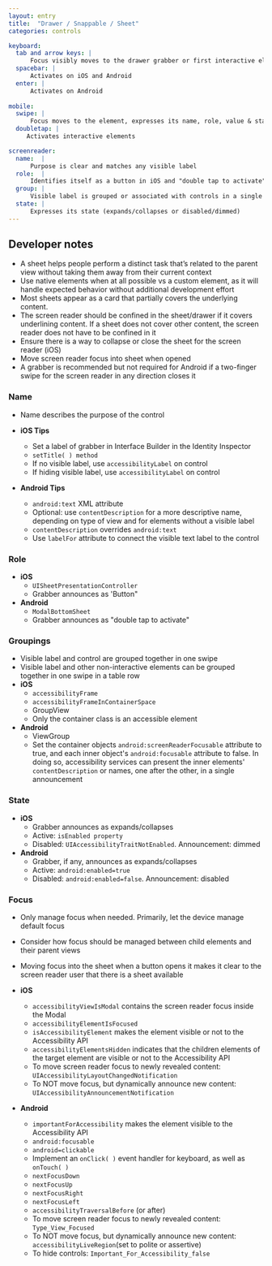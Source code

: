 ```yaml
---
layout: entry
title:  "Drawer / Snappable / Sheet"
categories: controls

keyboard:
  tab and arrow keys: |
      Focus visibly moves to the drawer grabber or first interactive element
  spacebar: |
      Activates on iOS and Android
  enter: |
      Activates on Android
        
mobile:
  swipe: |
      Focus moves to the element, expresses its name, role, value & state (if applicable)
  doubletap: |
     Activates interactive elements

screenreader:
  name:  |
      Purpose is clear and matches any visible label
  role:  |
      Identifies itself as a button in iOS and "double tap to activate" in Android
  group: |
      Visible label is grouped or associated with controls in a single swipe
  state: |
      Expresses its state (expands/collapses or disabled/dimmed)
---
```


## Developer notes
- A sheet helps people perform a distinct task that’s related to the parent view without taking them away from their current context
- Use native elements when at all possible vs a custom element, as it will handle expected behavior without additional development effort
- Most sheets appear as a card that partially covers the underlying content. 
- The screen reader should be confined in the sheet/drawer if it covers underlining content. If a sheet does not cover other content, the screen reader does not have to be confined in it
- Ensure there is a way to collapse or close the sheet for the screen reader (iOS)
- Move screen reader focus into sheet when opened
- A grabber is recommended but not required for Android if a two-finger swipe for the screen reader in any direction closes it

### Name

- Name describes the purpose of the control

- **iOS Tips**  
  - Set a label of grabber in Interface Builder in the Identity Inspector
  - `setTitle( ) method`
  - If no visible label, use `accessibilityLabel` on control
  - If hiding visible label, use `accessibilityLabel` on control
- **Android Tips**  
  - `android:text` XML attribute
  - Optional: use `contentDescription` for a more descriptive name, depending on type of view and for elements without a visible label
  - `contentDescription` overrides `android:text`  
  - Use `labelFor` attribute to connect the visible text label to the control

### Role

- **iOS**
  - `UISheetPresentationController` 
  - Grabber announces as 'Button"
- **Android**
  - `ModalBottomSheet`
  - Grabber announces as "double tap to activate"

### Groupings

- Visible label and control are grouped together in one swipe
- Visible label and other non-interactive elements can be grouped together in one swipe in a table row
- **iOS**
  - `accessibilityFrame`
  - `accessibilityFrameInContainerSpace`
  - GroupView
  - Only the container class is an accessible element
- **Android**
  - ViewGroup
  - Set the container objects `android:screenReaderFocusable` attribute to true, and each inner object's `android:focusable` attribute to false. In doing so, accessibility services can present the inner elements' `contentDescription` or names, one after the other, in a single announcement

### State

- **iOS**  
  - Grabber announces as expands/collapses
  - Active: `isEnabled property`
  - Disabled: `UIAccessibilityTraitNotEnabled`. Announcement: dimmed
- **Android** 
  - Grabber, if any, announces as expands/collapses
  - Active: `android:enabled=true`
  - Disabled: `android:enabled=false`. Announcement: disabled

### Focus

- Only manage focus when needed. Primarily, let the device manage default focus
- Consider how focus should be managed between child elements and their parent views
- Moving focus into the sheet when a button opens it makes it clear to the screen reader user that there is a sheet available

- **iOS**
  - `accessibilityViewIsModal` contains the screen reader focus inside the Modal
  - `accessibilityElementIsFocused`  
  - `isAccessibilityElement` makes the element visible or not to the Accessibility API
  - `accessibilityElementsHidden` indicates that the children elements of the target element are visible or not to the Accessibility API
  - To move screen reader focus to newly revealed content: `UIAccessibilityLayoutChangedNotification`
  - To NOT move focus, but dynamically announce new content: `UIAccessibilityAnnouncementNotification`
- **Android**
  - `importantForAccessibility` makes the element visible to the Accessibility API
  - `android:focusable`
  - `android=clickable`
  - Implement an `onClick( )` event handler for keyboard, as well as `onTouch( )`
  - `nextFocusDown`
  - `nextFocusUp`
  - `nextFocusRight`
  - `nextFocusLeft`
  - `accessibilityTraversalBefore` (or after)
  - To move screen reader focus to newly revealed content: `Type_View_Focused`
  - To NOT move focus, but dynamically announce new content: `accessibilityLiveRegion`(set to polite or assertive)
  - To hide controls: `Important_For_Accessibility_false`
